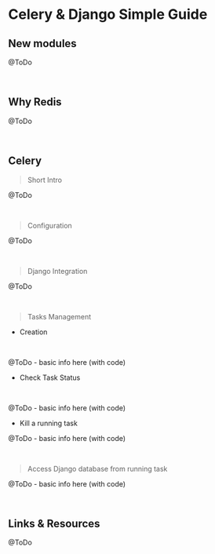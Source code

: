 # Celery & Django Simple Guide

## New modules

@ToDo 

<br />

## Why Redis

@ToDo

<br />

## Celery 

> Short Intro

@ToDo

<br />

> Configuration

@ToDo

<br />

> Django Integration

@ToDo

<br />

> Tasks Management

- Creation

<br />

@ToDo - basic info here (with code)

- Check Task Status

<br />

@ToDo - basic info here (with code)

- Kill a running task

@ToDo - basic info here (with code)

<br />

> Access Django database from running task

@ToDo - basic info here (with code)

<br />

## Links & Resources

@ToDo
